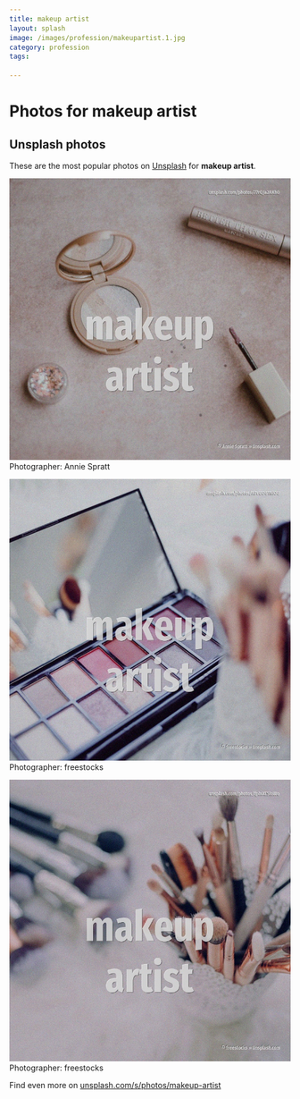 ```yaml
---
title: makeup artist
layout: splash
image: /images/profession/makeupartist.1.jpg
category: profession
tags:

---
```

# Photos for makeup artist
 
## Unsplash photos
These are the most popular photos on [Unsplash](https://unsplash.com) for **makeup artist**.
 
![makeup artist](/images/profession/makeupartist.1.jpg)
Photographer:  Annie Spratt
 
![makeup artist](/images/profession/makeupartist.2.jpg)
Photographer:  freestocks
 
![makeup artist](/images/profession/makeupartist.3.jpg)
Photographer:  freestocks
 
Find even more on [unsplash.com/s/photos/makeup-artist](https://unsplash.com/s/photos/makeup-artist)
 

